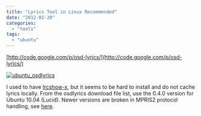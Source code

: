 ```yaml
---
title: "Lyrics Tool in Linux Recommended"
date: "2012-02-20"
categories: 
  - "tools"
tags: 
  - "ubuntu"
---
```


[http://code.google.com/p/osd-lyrics/](http://code.google.com/p/osd-lyrics/)

[![ubuntu_osdlyrics](images/6910722613_44051480e4_z.jpg)](http://www.flickr.com/photos/gonwan1985/6910722613 "ubuntu_osdlyrics by Binhao Qian, on Flickr")

I used to have [lrcshow-x](https://launchpad.net/lrcshow-x/), but it seems to be hard to install and do not cache lyrics locally. From the osdlyrics download file list, use the 0.4.0 version for Ubuntu 10.04 (Lucid). Newer versions are broken in MPRIS2 protocol handling, see [here](http://code.google.com/p/osd-lyrics/issues/detail?id=236).
